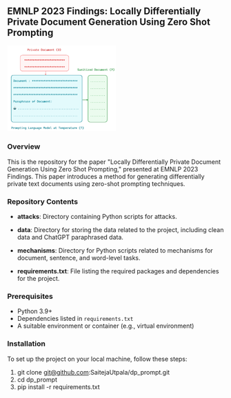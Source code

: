 ## EMNLP 2023 Findings: Locally Differentially Private Document Generation Using Zero Shot Prompting

<img src="dp_prompt.png" alt="Image Alt Text" width="50%">



### Overview

This is the repository for the paper "Locally Differentially Private Document Generation Using Zero Shot Prompting," presented at EMNLP 2023 Findings. This paper introduces a method for generating differentially private text documents using zero-shot prompting techniques.

### Repository Contents


- **attacks**: Directory containing Python scripts for attacks.

- **data**: Directory for storing the data related to the project, including clean data and ChatGPT paraphrased data.

- **mechanisms**: Directory for Python scripts related to mechanisms for document, sentence, and word-level tasks.

- **requirements.txt**: File listing the required packages and dependencies for the project.

### Prerequisites

- Python 3.9+
- Dependencies listed in `requirements.txt`
- A suitable environment or container (e.g., virtual environment)

### Installation

To set up the project on your local machine, follow these steps:


1. git clone git@github.com:SaitejaUtpala/dp_prompt.git
2. cd dp_prompt
3. pip install -r requirements.txt


